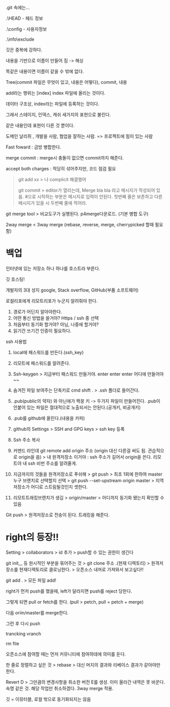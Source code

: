 .git 속에는...

.\HEAD - 헤드 정보

.\config - 사용자정보

.\info\exclude

깃은 중복에 강하다.

내용을 기반으로 이름이 만들어 짐 -> 해싱

똑같은 내용이면 이름이 같을 수 밖에 없다.

Tree(commit 파일은 무엇이 있고, 내용은 어떻다), commit, 내용



add라는 행위는 [index] index 파일에 올리는 것이다.

데이터 구조상, index라는 파일에 등록하는 것이다.

그래서 스테이지, 인덱스, 캐쉬 세가지의 표현으로 불린다.

같은 내용인데 표현이 다른 것 뿐이다.



도메인 날리쥐 , 개발을 사람, 협업을 잘하는 사람. => 프로젝트에 힘이 있는 사람

Fast foward : 금방 병합한다.

merge commit : merge시 충돌이 없으면 commit까지 해준다.



accept both charges : 적당히 섞어주지만, 코드 점검 필요

> git add xx > 나 complicit 해결했어
>
> git commit > editor가 열리는데, Merge bla bla 라고 메시지가 작성되어 있음. #으로 시작하는 부분은 메시지로 입력이 안된다. 첫번째 줄은 보존하고 다른 메시지가 있을 시 두번째 줄에 적어라.



git merge tool > 비교도구가 실행된다. p4merge다운로드. (기본 병합 도구)

2way merge < 3way merge (rebase, reverse, merge, cherrypicked 할때 필요함)



# 백업

인터넷에 있는 저장소 하나 하나를 호스트라 부른다.

깃 호스팅!

개발자의 3대 성지 google, Stack overflow, GitHub(부품 소프트웨어)



로컬리포에게 리모트리포가 누군지 알려줘야 한다.

1. 경로가 어딘지 알아야한다.
2. 어떤 통신 방법을 쓸거야? Https / ssh 중 선택
3. 처음부터 동기화 할거야? 아님, 나중에 할거야?
4. 읽기건 쓰기건 인증이 필요하다. 



ssh 사용법

1. local에 패스워드를 만든다.(ssh_key)
2. 리모트에 패스워드를 알려준다.

1. Ssh-keygen > 지금부터 패스워드 만들거야. enter enter enter 어디에 만들어야~~
2. 숨겨진 파일 보여주는 단축키로 cmd shift . > .ssh 폴더로 들어간다.
3. .pub(public의 약자) 와 아닌애가 짝꿍 키 -> 두가지 파일이 만들어진다. .pub이 안붙어 있는 파일은 절대적으로 노출되서는 안된다.(공개키, 비공개키)
4. .pub를 github에 올린다.(내용을 카피)
5. github의 Settings > SSH and GPG keys > ssh key 등록
6. Ssh 주소 복사
7. 커맨드 라인데 git remote add origin 주소 (origin 대신 다른걸 써도 됨. 관습적으로 origin을 씀) > 내 원격저장소 이거야 : ssh 주소가 길어서 origin을 쓴다. 리모트야 내 ssh 비번 주소를 알려줄게.
8. 지금까지의 것들을 원격저장소로 푸쉬해 > git push > 최초 1회에 한하여 master 누구 브랜치로 선택할지 선택 > git push --set-upstream origin master > 지역저장소가 어디로 스트림될것인지 셋한다.
9. 리모트트래킹브랜치가 생김 > origin/master > 어디까지 동기화 됐는지 확인할 수 있음



Git push > 	원격저장소로 전송이 된다. 트래킹을 해준다.





# right의 등장!!

Setting > collaborators > id 추가 > push할 수 있는 권한이 생긴다

git init,,, 등 원시적인 부분을 묶어주는 것 >	git clone 주소 .(현재 디렉토리) >	원격저장소를 현재디렉토리로 클로닝한다. >	오픈소스 내꺼로 가져와서 보고싶다!!



git add . >	모든 파일 add!

right가 먼저 push를 했을때, left가 달라지면 push를 reject 당한다.

그렇게 되면 pull or fetch를 한다. (pull > petch, pull = petch + merge)

다음 oriin/master를 merge한다.

그런 후 다시 push



trancking vranch



rm file



오픈소스에 참여할 때는 먼저 커뮤니티에 참여하데에 의미를 둔다.



한 줄로 정렬하고 싶은 것 > rebase >	대신 머지의 결과와 리베이스 결과가 같아야만 한다.

Revert D > 그만큼의 변경사항을 취소한 버전 E를 생성. 이미 올라간 내역은 못 바꾼다. 숙명 같은 것. 해당 작업만 취소하겠다. 3way merge 적용.



깃 = 이뮤터블, 로컬 밖으로 동기화되지는 않음







